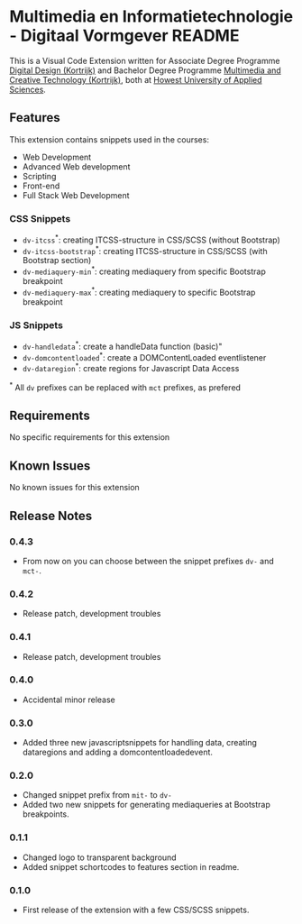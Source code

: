# Multimedia en Informatietechnologie - Digitaal Vormgever README

This is a Visual Code Extension written for Associate Degree Programme [Digital Design (Kortrijk)](https://https://www.howest.be/nl/opleidingen/graduaat/digitale-vormgeving) and Bachelor Degree Programme [Multimedia and Creative Technology (Kortrijk)](https://https://www.howest.be/mct), both at [Howest University of Applied Sciences](https://howest.be/en).

## Features

This extension contains snippets used in the courses:
- Web Development
- Advanced Web development
- Scripting
- Front-end
- Full Stack Web Development


### CSS Snippets
- `dv-itcss`<sup>*</sup>: creating ITCSS-structure in CSS/SCSS (without Bootstrap)
- `dv-itcss-bootstrap`<sup>*</sup>: creating ITCSS-structure in CSS/SCSS (with Bootstrap section)
- `dv-mediaquery-min`<sup>*</sup>: creating mediaquery from specific Bootstrap breakpoint
- `dv-mediaquery-max`<sup>*</sup>: creating mediaquery to specific Bootstrap breakpoint

### JS Snippets
-  `dv-handledata`<sup>*</sup>: create a handleData function (basic)"
- `dv-domcontentloaded`<sup>*</sup>: create a DOMContentLoaded eventlistener
- `dv-dataregion`<sup>*</sup>: create regions for Javascript Data Access


<sup>*</sup> All `dv` prefixes can be replaced with `mct` prefixes, as prefered
## Requirements

No specific requirements for this extension

## Known Issues

No known issues for this extension

## Release Notes
### 0.4.3
- From now on you can choose between the snippet prefixes `dv-` and `mct-`.

### 0.4.2
- Release patch, development troubles

### 0.4.1
- Release patch, development troubles

### 0.4.0
- Accidental minor release

### 0.3.0
- Added three new javascriptsnippets for handling data, creating dataregions and adding a domcontentloadedevent.

### 0.2.0
- Changed snippet prefix from `mit-` to `dv-`
- Added two new snippets for generating mediaqueries at Bootstrap breakpoints.

### 0.1.1

- Changed logo to transparent background
- Added snippet schortcodes to features section in readme.

### 0.1.0

- First release of the extension with a few CSS/SCSS snippets.
